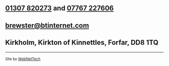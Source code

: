 [01307 820273](tel:01307820273) and [07767 227606](tel:07767227606)
------------------------------------------------------------------------
[brewster@btinternet.com](mailto:brewster@btinternet.com)
----------------------------------------------------------------
Kirkholm, Kirkton of Kinnettles, Forfar, DD8 1TQ
------------------------------------------------

----
<small>Site by [WebNetTech](http://webnette.ch)</small>

